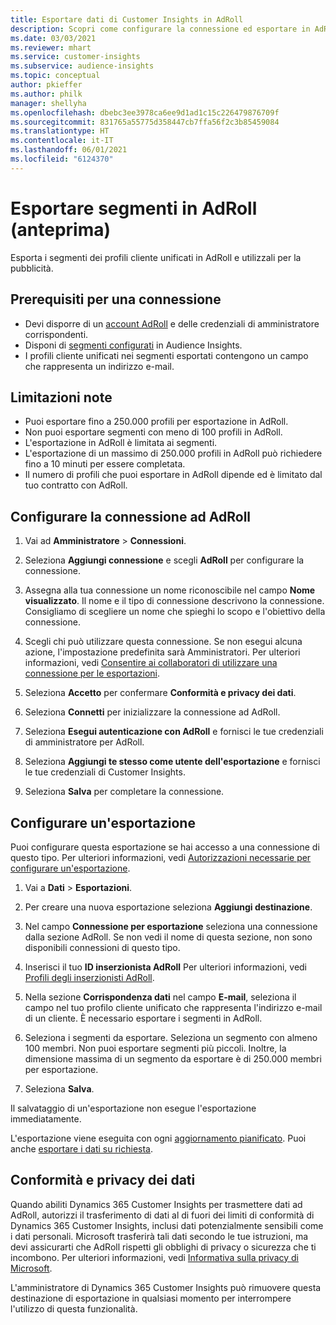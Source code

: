 ```yaml
---
title: Esportare dati di Customer Insights in AdRoll
description: Scopri come configurare la connessione ed esportare in AdRoll.
ms.date: 03/03/2021
ms.reviewer: mhart
ms.service: customer-insights
ms.subservice: audience-insights
ms.topic: conceptual
author: pkieffer
ms.author: philk
manager: shellyha
ms.openlocfilehash: dbebc3ee3978ca6ee9d1ad1c15c226479876709f
ms.sourcegitcommit: 831765a55775d358447cb7ffa56f2c3b85459084
ms.translationtype: HT
ms.contentlocale: it-IT
ms.lasthandoff: 06/01/2021
ms.locfileid: "6124370"
---
```

# <a name="export-segments-to-adroll-preview"></a>Esportare segmenti in AdRoll (anteprima)

Esporta i segmenti dei profili cliente unificati in AdRoll e utilizzali per la pubblicità. 

## <a name="prerequisites-for-a-connection"></a>Prerequisiti per una connessione

-   Devi disporre di un [account AdRoll](https://www.adroll.com/) e delle credenziali di amministratore corrispondenti.
-   Disponi di [segmenti configurati](segments.md) in Audience Insights.
-   I profili cliente unificati nei segmenti esportati contengono un campo che rappresenta un indirizzo e-mail.

## <a name="known-limitations"></a>Limitazioni note

- Puoi esportare fino a 250.000 profili per esportazione in AdRoll.
- Non puoi esportare segmenti con meno di 100 profili in AdRoll. 
- L'esportazione in AdRoll è limitata ai segmenti.
- L'esportazione di un massimo di 250.000 profili in AdRoll può richiedere fino a 10 minuti per essere completata. 
- Il numero di profili che puoi esportare in AdRoll dipende ed è limitato dal tuo contratto con AdRoll.

## <a name="set-up-connection-to-adroll"></a>Configurare la connessione ad AdRoll

1. Vai ad **Amministratore** > **Connessioni**.

1. Seleziona **Aggiungi connessione** e scegli **AdRoll** per configurare la connessione.

1. Assegna alla tua connessione un nome riconoscibile nel campo **Nome visualizzato**. Il nome e il tipo di connessione descrivono la connessione. Consigliamo di scegliere un nome che spieghi lo scopo e l'obiettivo della connessione.

1. Scegli chi può utilizzare questa connessione. Se non esegui alcuna azione, l'impostazione predefinita sarà Amministratori. Per ulteriori informazioni, vedi [Consentire ai collaboratori di utilizzare una connessione per le esportazioni](connections.md#allow-contributors-to-use-a-connection-for-exports).

1. Seleziona **Accetto** per confermare **Conformità e privacy dei dati**.

1. Seleziona **Connetti** per inizializzare la connessione ad AdRoll.

1. Seleziona **Esegui autenticazione con AdRoll** e fornisci le tue credenziali di amministratore per AdRoll. 

1. Seleziona **Aggiungi te stesso come utente dell'esportazione** e fornisci le tue credenziali di Customer Insights.

1. Seleziona **Salva** per completare la connessione.

## <a name="configure-an-export"></a>Configurare un'esportazione

Puoi configurare questa esportazione se hai accesso a una connessione di questo tipo. Per ulteriori informazioni, vedi [Autorizzazioni necessarie per configurare un'esportazione](export-destinations.md#set-up-a-new-export).

1. Vai a **Dati** > **Esportazioni**.

1. Per creare una nuova esportazione seleziona **Aggiungi destinazione**.

1. Nel campo **Connessione per esportazione** seleziona una connessione dalla sezione AdRoll. Se non vedi il nome di questa sezione, non sono disponibili connessioni di questo tipo.

1. Inserisci il tuo **ID inserzionista AdRoll** Per ulteriori informazioni, vedi [Profili degli inserzionisti AdRoll](https://help.adroll.com/hc/articles/212011838-Advertiser-Profiles).

3. Nella sezione **Corrispondenza dati** nel campo **E-mail**, seleziona il campo nel tuo profilo cliente unificato che rappresenta l'indirizzo e-mail di un cliente. È necessario esportare i segmenti in AdRoll.

1. Seleziona i segmenti da esportare. Seleziona un segmento con almeno 100 membri. Non puoi esportare segmenti più piccoli. Inoltre, la dimensione massima di un segmento da esportare è di 250.000 membri per esportazione. 

1. Seleziona **Salva**.

Il salvataggio di un'esportazione non esegue l'esportazione immediatamente.

L'esportazione viene eseguita con ogni [aggiornamento pianificato](system.md#schedule-tab). Puoi anche [esportare i dati su richiesta](export-destinations.md#run-exports-on-demand). 


## <a name="data-privacy-and-compliance"></a>Conformità e privacy dei dati

Quando abiliti Dynamics 365 Customer Insights per trasmettere dati ad AdRoll, autorizzi il trasferimento di dati al di fuori dei limiti di conformità di Dynamics 365 Customer Insights, inclusi dati potenzialmente sensibili come i dati personali. Microsoft trasferirà tali dati secondo le tue istruzioni, ma devi assicurarti che AdRoll rispetti gli obblighi di privacy o sicurezza che ti incombono. Per ulteriori informazioni, vedi [Informativa sulla privacy di Microsoft](https://go.microsoft.com/fwlink/?linkid=396732).

L'amministratore di Dynamics 365 Customer Insights può rimuovere questa destinazione di esportazione in qualsiasi momento per interrompere l'utilizzo di questa funzionalità.
